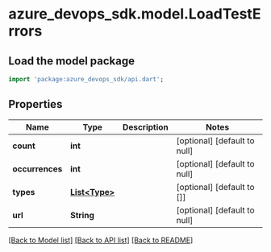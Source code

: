 # azure_devops_sdk.model.LoadTestErrors

## Load the model package
```dart
import 'package:azure_devops_sdk/api.dart';
```

## Properties
Name | Type | Description | Notes
------------ | ------------- | ------------- | -------------
**count** | **int** |  | [optional] [default to null]
**occurrences** | **int** |  | [optional] [default to null]
**types** | [**List&lt;Type&gt;**](Type.md) |  | [optional] [default to []]
**url** | **String** |  | [optional] [default to null]

[[Back to Model list]](../README.md#documentation-for-models) [[Back to API list]](../README.md#documentation-for-api-endpoints) [[Back to README]](../README.md)


